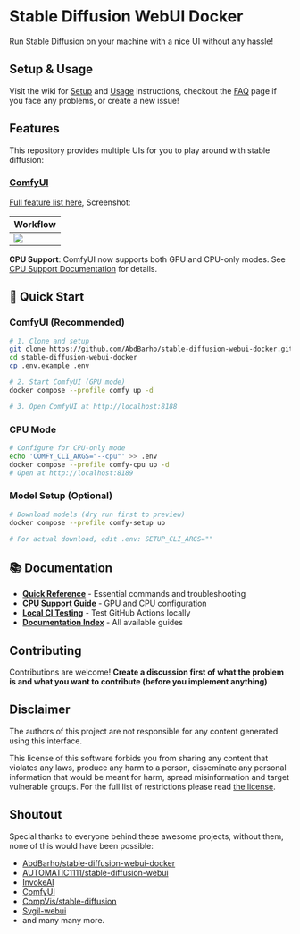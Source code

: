 # Stable Diffusion WebUI Docker

Run Stable Diffusion on your machine with a nice UI without any hassle!

## Setup & Usage

Visit the wiki for [Setup](https://github.com/AbdBarho/stable-diffusion-webui-docker/wiki/Setup) and [Usage](https://github.com/AbdBarho/stable-diffusion-webui-docker/wiki/Usage) instructions, checkout the [FAQ](https://github.com/AbdBarho/stable-diffusion-webui-docker/wiki/FAQ) page if you face any problems, or create a new issue!

## Features

This repository provides multiple UIs for you to play around with stable diffusion:

### [ComfyUI](https://github.com/comfyanonymous/ComfyUI)

[Full feature list here](https://github.com/comfyanonymous/ComfyUI#features), Screenshot:

| Workflow                                                                         |
| -------------------------------------------------------------------------------- |
| ![](https://github.com/comfyanonymous/ComfyUI/raw/main/comfyui_screenshot.png) |

**CPU Support**: ComfyUI now supports both GPU and CPU-only modes. See [CPU Support Documentation](docs/CPU_SUPPORT.md) for details.

## 🚀 Quick Start

### ComfyUI (Recommended)

```bash
# 1. Clone and setup
git clone https://github.com/AbdBarho/stable-diffusion-webui-docker.git
cd stable-diffusion-webui-docker
cp .env.example .env

# 2. Start ComfyUI (GPU mode)
docker compose --profile comfy up -d

# 3. Open ComfyUI at http://localhost:8188
```

### CPU Mode
```bash
# Configure for CPU-only mode
echo 'COMFY_CLI_ARGS="--cpu"' >> .env
docker compose --profile comfy-cpu up -d
# Open at http://localhost:8189
```

### Model Setup (Optional)
```bash
# Download models (dry run first to preview)
docker compose --profile comfy-setup up

# For actual download, edit .env: SETUP_CLI_ARGS=""
```

## 📚 Documentation

- **[Quick Reference](docs/QUICK_REFERENCE.md)** - Essential commands and troubleshooting
- **[CPU Support Guide](docs/CPU_SUPPORT.md)** - GPU and CPU configuration
- **[Local CI Testing](docs/LOCAL_CI_TESTING.md)** - Test GitHub Actions locally
- **[Documentation Index](docs/README.md)** - All available guides

## Contributing

Contributions are welcome! **Create a discussion first of what the problem is and what you want to contribute (before you implement anything)**

## Disclaimer

The authors of this project are not responsible for any content generated using this interface.

This license of this software forbids you from sharing any content that violates any laws, produce any harm to a person, disseminate any personal information that would be meant for harm, spread misinformation and target vulnerable groups. For the full list of restrictions please read [the license](./LICENSE).

## Shoutout

Special thanks to everyone behind these awesome projects, without them, none of this would have been possible:

- [AbdBarho/stable-diffusion-webui-docker](https://github.com/AbdBarho/stable-diffusion-webui-docker)
- [AUTOMATIC1111/stable-diffusion-webui](https://github.com/AUTOMATIC1111/stable-diffusion-webui)
- [InvokeAI](https://github.com/invoke-ai/InvokeAI)
- [ComfyUI](https://github.com/comfyanonymous/ComfyUI)
- [CompVis/stable-diffusion](https://github.com/CompVis/stable-diffusion)
- [Sygil-webui](https://github.com/Sygil-Dev/sygil-webui)
- and many many more.
